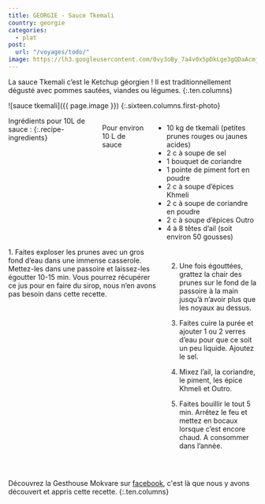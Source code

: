 ```yaml
---
title: GEORGIE - Sauce Tkemali
country: georgie
categories:
  - plat
post:
  url: "/voyages/todo/"
image: https://lh3.googleusercontent.com/0vy3oBy_7a4v0x5pDkLge3gQDaAcmjYkmmTe5LDK8lxN-7MnE3aBST5mVWU6lWgUf0QdK2q7kd_Q_snYP78A6xSGYceLxMOUJvKNhq-KLURaugrKmObXmD4LUfDlyvTGe1YGRWFEizmI17-BYgJU7ye2DXIjcc-8lvW7f1fAs_8QJj7BDTvQZPLtXx9fEffl_aCnISLwvVnZ92oww2xbvwxAEvIkm6Jge7T7Ox20mh3vS_2T5laoXb7T-EcEjXYVnP6EShMCRSlAgAN4cse1_c_8gBppk0fN-AEi0qBSz1hqECa1E0GNV0qi5PUS4O39a8cstnLHrj2rk2ncqHhr98gnx78Jg1Bv9gulUmCTpYWpMVwAVDJJfU3bOfmapE3uncTE5agY41oEJ9GNqNsfWQJ6aDvC4YaCTIw-0T16mP-M7U_y0k22G39_qXWgQhCGSGFMP5gKaDF-SjtHdhTt65tSNcJ72LBL9fMg16SYegWUqhPBipmf7NP8ekcdXrc1yqbgCL3y2w7wdJP6qcdM4bMh0wSbvFFBpYNNG-RcXf3XhTNgmgLUT28z7aAiBSE3DixzXGyARsp73PYrC9zGIVlwB2ZC2iUJBSA1UEMd8yDHFhRcMIdtRryVBT_1tOjtVzuRuEdx-3zQnL9GRTEKjkJbP_689PQ_ENzdLW38UEXvwWDfFEk0S7jbHK1hFqm25xyu0wd3cCgy0BTs7Cprd_vLWM3Zhj7ig4VqsTTjQAMFkobt=w900
---
```


La sauce Tkemali c’est le Ketchup géorgien ! Il est traditionnellement dégusté avec pommes sautées, viandes ou légumes.
{:.ten.columns}
 
<!--fin extrait-->

![sauce tkemali]({{ page.image }})
{:.sixteen.columns.first-photo}

<div class="four columns" markdown="1">
Ingrédients pour 10L de sauce :
{:.recipe-ingredients}

Pour environ 10 L de sauce
- 10 kg de tkemali (petites prunes rouges ou jaunes acides)
- 2 c à soupe de sel
- 1 bouquet de coriandre
- 1 pointe de piment fort en poudre
- 2 c à soupe d’épices Khmeli
- 2 c à soupe de coriandre en poudre
- 2 c à soupe d’épices Outro
- 4 à 8 têtes d’ail (soit environ 50 gousses) 
</div>

<div class="ten columns" markdown="1">
1. Faites exploser les prunes avec un gros fond d’eau dans une immense casserole. Mettez-les dans une passoire et laissez-les égoutter 10-15 min. Vous pourrez récupérer ce jus pour en faire du sirop, nous n’en avons pas besoin dans cette recette.

2. Une fois égouttées, grattez la chair des prunes sur le fond de la passoire à la main jusqu’à n’avoir plus que les noyaux au dessus.

3. Faites cuire la purée et ajouter 1 ou 2 verres d’eau pour que ce soit un peu liquide. Ajoutez le sel.

4. Mixez l’ail, la coriandre, le piment, les épice Khmeli et Outro.

5. Faites bouillir le tout 5 min. Arrêtez le feu et mettez en bocaux lorsque c’est encore chaud. A consommer dans l’année.
</div>

<div class="sixteen columns">
</div>

<div class="four columns">
&nbsp;
</div>

Découvrez la Gesthouse Mokvare sur [facebook](https://www.facebook.com/Mokvare/), c'est là que nous y avons découvert et appris cette recette.
{:.ten.columns}
